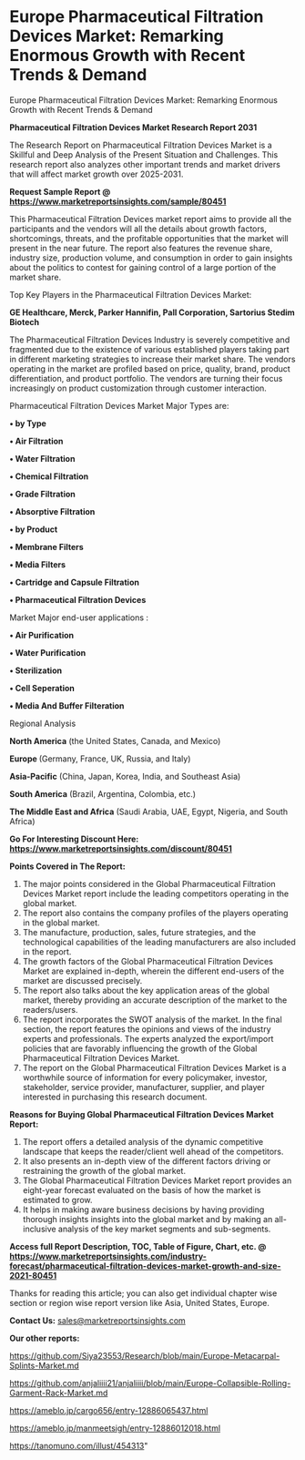 # Europe Pharmaceutical Filtration Devices Market: Remarking Enormous Growth with Recent Trends & Demand
 Europe Pharmaceutical Filtration Devices Market: Remarking Enormous Growth with Recent Trends & Demand

<strong>Pharmaceutical Filtration Devices Market Research Report 2031</strong>

The Research Report on Pharmaceutical Filtration Devices Market is a Skillful and Deep Analysis of the Present Situation and Challenges. This research report also analyzes other important trends and market drivers that will affect market growth over 2025-2031.

<strong>Request Sample Report @ <a href=https://www.marketreportsinsights.com/sample/80451>https://www.marketreportsinsights.com/sample/80451</a></strong>

This Pharmaceutical Filtration Devices market report aims to provide all the participants and the vendors will all the details about growth factors, shortcomings, threats, and the profitable opportunities that the market will present in the near future. The report also features the revenue share, industry size, production volume, and consumption in order to gain insights about the politics to contest for gaining control of a large portion of the market share.

Top Key Players in the Pharmaceutical Filtration Devices Market:

<strong>GE Healthcare, Merck, Parker Hannifin, Pall Corporation, Sartorius Stedim Biotech</strong>

The Pharmaceutical Filtration Devices Industry is severely competitive and fragmented due to the existence of various established players taking part in different marketing strategies to increase their market share. The vendors operating in the market are profiled based on price, quality, brand, product differentiation, and product portfolio. The vendors are turning their focus increasingly on product customization through customer interaction.

Pharmaceutical Filtration Devices Market Major Types are:

<strong>• by Type

• Air Filtration

• Water Filtration

• Chemical Filtration

• Grade Filtration

• Absorptive Filtration

• by Product

• Membrane Filters

• Media Filters

• Cartridge and Capsule Filtration

• Pharmaceutical Filtration Devices</strong>

Market Major end-user applications :

<strong>• Air Purification

• Water Purification

• Sterilization

• Cell Seperation

• Media And Buffer Filteration</strong>

Regional Analysis

</u><strong><b>North America</b></strong> (the United States, Canada, and Mexico)

<strong><b>Europe </b></strong>(Germany, France, UK, Russia, and Italy)

<strong><b>Asia-Pacific</b></strong> (China, Japan, Korea, India, and Southeast Asia)

<strong><b>South America</b></strong> (Brazil, Argentina, Colombia, etc.)

<strong><b>The Middle East and Africa</b></strong> (Saudi Arabia, UAE, Egypt, Nigeria, and South Africa)

<strong>Go For Interesting Discount Here: <a href=https://www.marketreportsinsights.com/discount/80451>https://www.marketreportsinsights.com/discount/80451</a></strong>

<strong>Points Covered in The Report:</strong>
<ol>
  <li>The major points considered in the Global Pharmaceutical Filtration Devices Market report include the leading competitors operating in the global market.</li>
  <li>The report also contains the company profiles of the players operating in the global market.</li>
  <li>The manufacture, production, sales, future strategies, and the technological capabilities of the leading manufacturers are also included in the report.</li>
  <li>The growth factors of the Global Pharmaceutical Filtration Devices Market are explained in-depth, wherein the different end-users of the market are discussed precisely.</li>
  <li>The report also talks about the key application areas of the global market, thereby providing an accurate description of the market to the readers/users.</li>
  <li>The report incorporates the SWOT analysis of the market. In the final section, the report features the opinions and views of the industry experts and professionals. The experts analyzed the export/import policies that are favorably influencing the growth of the Global Pharmaceutical Filtration Devices Market.</li>
  <li>The report on the Global Pharmaceutical Filtration Devices Market is a worthwhile source of information for every policymaker, investor, stakeholder, service provider, manufacturer, supplier, and player interested in purchasing this research document.</li>
</ol>
<strong>Reasons for Buying Global Pharmaceutical Filtration Devices Market Report:</strong>

<ol>
  <li>The report offers a detailed analysis of the dynamic competitive landscape that keeps the reader/client well ahead of the competitors.</li>
  <li>It also presents an in-depth view of the different factors driving or restraining the growth of the global market.</li>
  <li>The Global Pharmaceutical Filtration Devices Market report provides an eight-year forecast evaluated on the basis of how the market is estimated to grow.</li>
  <li>It helps in making aware business decisions by having providing thorough insights insights into the global market and by making an all-inclusive analysis of the key market segments and sub-segments.</li>
</ol>
<strong>Access full Report Description, TOC, Table of Figure, Chart, etc. @ <a href=https://www.marketreportsinsights.com/industry-forecast/pharmaceutical-filtration-devices-market-growth-and-size-2021-80451>https://www.marketreportsinsights.com/industry-forecast/pharmaceutical-filtration-devices-market-growth-and-size-2021-80451</a></strong>


Thanks for reading this article; you can also get individual chapter wise section or region wise report version like Asia, United States, Europe.

<strong>Contact Us:</strong>
sales@marketreportsinsights.com

<strong>Our other reports:</strong>

<a href=https://github.com/Siya23553/Research/blob/main/Europe-Metacarpal-Splints-Market.md>https://github.com/Siya23553/Research/blob/main/Europe-Metacarpal-Splints-Market.md</a>

<a href=https://github.com/anjaliiii21/anjaliiii/blob/main/Europe-Collapsible-Rolling-Garment-Rack-Market.md>https://github.com/anjaliiii21/anjaliiii/blob/main/Europe-Collapsible-Rolling-Garment-Rack-Market.md</a>

<a href=https://ameblo.jp/cargo656/entry-12886065437.html>https://ameblo.jp/cargo656/entry-12886065437.html</a>

<a href=https://ameblo.jp/manmeetsigh/entry-12886012018.html>https://ameblo.jp/manmeetsigh/entry-12886012018.html</a>

<a href=https://tanomuno.com/illust/454313>https://tanomuno.com/illust/454313</a>"
